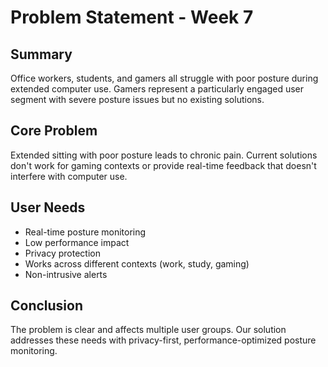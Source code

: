 # Problem Statement - Week 7

## Summary

Office workers, students, and gamers all struggle with poor posture during extended computer use. Gamers represent a particularly engaged user segment with severe posture issues but no existing solutions.

## Core Problem

Extended sitting with poor posture leads to chronic pain. Current solutions don't work for gaming contexts or provide real-time feedback that doesn't interfere with computer use.

## User Needs

- Real-time posture monitoring
- Low performance impact
- Privacy protection
- Works across different contexts (work, study, gaming)
- Non-intrusive alerts

## Conclusion

The problem is clear and affects multiple user groups. Our solution addresses these needs with privacy-first, performance-optimized posture monitoring.
